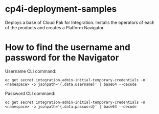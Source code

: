 # cp4i-deployment-samples

Deploys a base of Cloud Pak for Integration. Installs the operators of each of the products and creates a Platform Navigator.

# How to find the username and password for the Navigator
Username CLI command:

`oc get secret integration-admin-initial-temporary-credentials -n <namespace> -o jsonpath='{.data.username}' | base64 --decode`

Password CLI command:

`oc get secret integration-admin-initial-temporary-credentials -n <namespace> -o jsonpath='{.data.password}' | base64 --decode`
